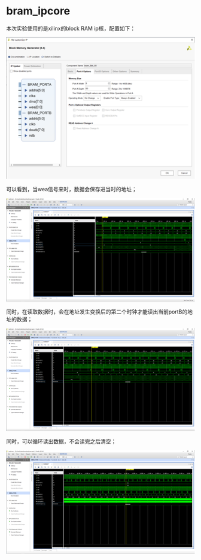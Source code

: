 # bram_ipcore

本次实验使用的是xilinx的block RAM ip核，配置如下：

![0](.\0.png)

可以看到，当wea信号来时，数据会保存进当时的地址；

![1](.\1.png)

同时，在读取数据时，会在地址发生变换后的第二个时钟才能读出当前portB的地址的数据；

![2](.\2.png)

同时，可以循环读出数据，不会读完之后清空；

![3](.\3.png)